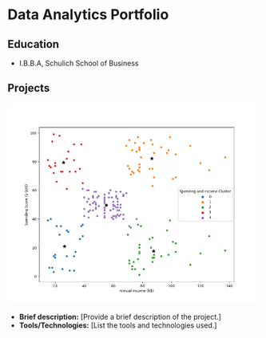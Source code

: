 # Data Analytics Portfolio

## Education
- I.B.B.A, Schulich School of Business

## Projects
![Shopping Mall Customer Segmentation](https://github.com/SanthoshPaval/Data-Analytics-Portfolio/blob/main/clustering_bivariate_analysis.png)
   - **Brief description:** [Provide a brief description of the project.]
   - **Tools/Technologies:** [List the tools and technologies used.]

